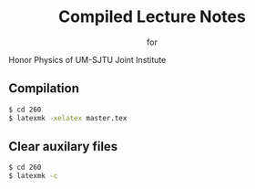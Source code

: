 # <center>Compiled Lecture Notes</center>

<center>for</center>

Honor Physics of UM-SJTU Joint Institute

## Compilation

```bash
$ cd 260
$ latexmk -xelatex master.tex
```

## Clear auxilary files

```bash
$ cd 260
$ latexmk -c
```
